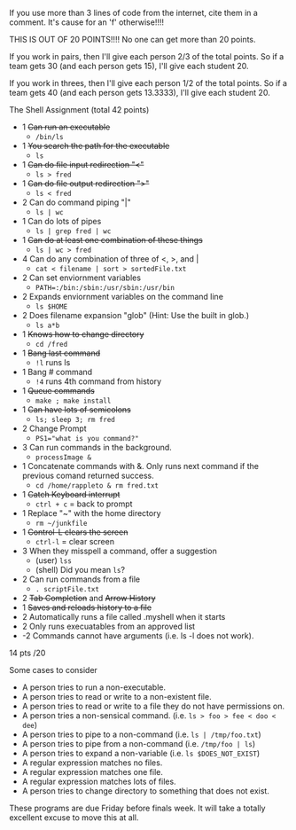 If you use more than 3 lines of code from the internet, cite them in a comment.
It's cause for an 'f' otherwise!!!!


THIS IS OUT OF 20 POINTS!!!!  No one can get more than 20 points.

If you work in pairs, then I'll give each person 2/3 of the total points.  So
if a team gets 30 (and each person gets 15), I'll give each student 20.


If you work in threes, then I'll give each person 1/2 of the total points.  So
if a team gets 40 (and each person gets 13.3333), I'll give each student 20.  


The Shell Assignment (total 42 points)
+ 1 ~~Can run an executable~~
    + `/bin/ls`
+ 1 ~~You search the path for the executable~~
    + `ls`
+ 1 ~~Can do file input redirection "<"~~
    + `ls > fred`
+ 1 ~~Can do file output redirection ">"~~
    + `ls < fred`
+ 2 Can do command piping "|"
    + `ls | wc`
+ 1 Can do lots of pipes
    + `ls | grep fred | wc`
+ 1 ~~Can do at least one combination of these things~~
    + `ls | wc > fred`
+ 4 Can do any combination of three of <, >, and | 
    + `cat < filename | sort > sortedFile.txt`
+ 2 Can set enviornment variables
    + `PATH=:/bin:/sbin:/usr/sbin:/usr/bin`
+ 2 Expands enviornment variables on the command line
    + `ls $HOME`
+ 2 Does filename expansion "glob" (Hint:  Use the built in glob.)
    + `ls a*b`
+ 1 ~~Knows how to change directory~~
    + `cd /fred`
+ 1 ~~Bang last command~~
    + `!l` runs ls
+ 1 Bang # command
    + `!4` runs 4th command from history
+ 1 ~~Queue commands~~
    + `make ; make install`
+ 1 ~~Can have lots of semicolons~~
    + `ls; sleep 3; rm fred`
+ 2 Change Prompt
    + `PS1="what is you command?"`
+ 3 Can run commands in the background.
    + `processImage &`
+ 1 Concatenate commands with &.  Only runs next command if the previous 
      comand returned success.
    + `cd /home/rappleto & rm fred.txt`
+ 1 ~~Catch Keyboard interrupt~~
    + `ctrl + c` = back to prompt
+ 1 Replace "~" with the home directory
    + `rm ~/junkfile`
+ 1 ~~Control-L clears the screen~~
    + `ctrl-l` = clear screen
+ 3 When they misspell a command, offer a suggestion
    + (user) `lss`
    + (shell) Did you mean `ls`?
+ 2 Can run commands from a file
    + `. scriptFile.txt`
+ 2 ~~Tab Completion~~ and ~~Arrow History~~
+ 1 ~~Saves and reloads history to a file~~
+ 2 Automatically runs a file called .myshell when it starts
+ 2 Only runs execuatables from an approved list
+ -2  Commands cannot have arguments (i.e. ls -l does not work).
    
14 pts
/20

Some cases to consider
+ A person tries to run a non-executable.
+ A person tries to read or write to a non-existent file.
+ A person tries to read or write to a file they do not have permissions on.
+ A person tries a non-sensical command. (i.e. `ls > foo > fee < doo < dee`)
+ A person tries to pipe to a non-command (i.e. `ls | /tmp/foo.txt`)
+ A person tries to pipe from a non-command (i.e. `/tmp/foo | ls`)
+ A person tries to expand a non-variable (i.e. `ls $DOES_NOT_EXIST`)
+ A regular expression matches no files.
+ A regular expression matches one file.
+ A regular expression matches lots of files.
+ A person tries to change directory to something that does not exist.
        
These programs are due Friday before finals week.  It will take a totally excellent excuse to move this at all.